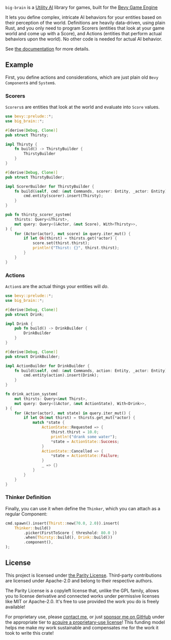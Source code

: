 `big-brain` is a [Utility AI](https://en.wikipedia.org/wiki/Utility_system)
library for games, built for the [Bevy Game Engine](https://bevyengine.org/)

It lets you define complex, intricate AI behaviors for your entities based on
their perception of the world. Definitions are heavily data-driven, using
plain Rust, and you only need to program Scorers (entities that look at your
game world and come up with a Score), and Actions (entities that perform
actual behaviors upon the world). No other code is needed for actual AI
behavior.

See [the documentation](https://docs.rs/big-brain) for more details.

## Example

First, you define actions and considerations, which are just plain old `Bevy`
`Component`s and `System`s.

### Scorers

`Scorers`s are entities that look at the world and evaluate into `Score` values.

```rust
use bevy::prelude::*;
use big_brain::*;

#[derive(Debug, Clone)]
pub struct Thirsty;

impl Thirsty {
    fn build() -> ThirstyBuilder {
        ThirstyBuilder
    }
}

#[derive(Debug, Clone)]
pub struct ThirstyBuilder;

impl ScorerBuilder for ThirstyBuilder {
    fn build(&self, cmd: &mut Commands, scorer: Entity, _actor: Entity) {
        cmd.entity(scorer).insert(Thirsty);
    }
}

pub fn thirsty_scorer_system(
    thirsts: Query<&Thirst>,
    mut query: Query<(&Actor, &mut Score), With<Thirsty>>,
) {
    for (Actor(actor), mut score) in query.iter_mut() {
        if let Ok(thirst) = thirsts.get(*actor) {
            score.set(thirst.thirst);
            println!("Thirst: {}", thirst.thirst);
        }
    }
}
```

### Actions

`Action`s are the actual things your entities will _do_.

```rust
use bevy::prelude::*;
use big_brain::*;

#[derive(Debug, Clone)]
pub struct Drink;

impl Drink {
    pub fn build() -> DrinkBuilder {
        DrinkBuilder
    }
}

#[derive(Debug, Clone)]
pub struct DrinkBuilder;

impl ActionBuilder for DrinkBuilder {
    fn build(&self, cmd: &mut Commands, action: Entity, _actor: Entity) {
        cmd.entity(action).insert(Drink);
    }
}

fn drink_action_system(
    mut thirsts: Query<&mut Thirst>,
    mut query: Query<(&Actor, &mut ActionState), With<Drink>>,
) {
    for (Actor(actor), mut state) in query.iter_mut() {
        if let Ok(mut thirst) = thirsts.get_mut(*actor) {
            match *state {
                ActionState::Requested => {
                    thirst.thirst = 10.0;
                    println!("drank some water");
                    *state = ActionState::Success;
                }
                ActionState::Cancelled => {
                    *state = ActionState::Failure;
                }
                _ => {}
            }
        }
    }
}
```

### Thinker Definition

Finally, you can use it when define the `Thinker`, which you can attach as a
regular Component:

```rust
cmd.spawn().insert(Thirst::new(70.0, 2.0)).insert(
    Thinker::build()
        .picker(FirstToScore { threshold: 80.0 })
        .when(Thirsty::build(), Drink::build())
        .component(),
);
```

## License

This project is licensed under [the Parity License](LICENSE.md). Third-party contributions are licensed under Apache-2.0 and belong to their respective authors.

The Parity License is a copyleft license that, unlike the GPL family, allows you to license derivative and connected works under permissive licenses like MIT or Apache-2.0. It's free to use provided the work you do is freely available!

For proprietary use, please [contact me](mailto:kzm@zkat.tech?subject=big-brain%20license), or just [sponsor me on GitHub](https://github.com/users/zkat/sponsorship) under the appropriate tier to [acquire a proprietary-use license](LICENSE-PATRON.md)! This funding model helps me make my work sustainable and compensates me for the work it took to write this crate!

